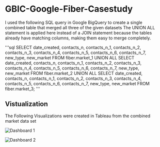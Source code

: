 # GBIC-Google-Fiber-Casestudy

I used the following SQL query in Google BigQuery to create a single combined table that merged all three of the given datasets 
The UNION ALL statement is applied here instead of a JOIN statement because the tables already have matching columns, making them easy to merge completely.


'''sql
SELECT date_created, contacts_n, contacts_n_1, contacts_n_2, contacts_n_3, contacts_n_4, contacts_n_5, contacts_n_6, contacts_n_7, new_type, new_market FROM fiber.market_1 UNION ALL
SELECT date_created, contacts_n, contacts_n_1, contacts_n_2, contacts_n_3, contacts_n_4, contacts_n_5, contacts_n_6, contacts_n_7, new_type, new_market FROM fiber.market_2 UNION ALL
SELECT date_created, contacts_n, contacts_n_1, contacts_n_2, contacts_n_3, contacts_n_4, contacts_n_5, contacts_n_6, contacts_n_7, new_type, new_market FROM fiber.market_3;
'''
 
## Vistualization 

The Following Visualizations were created in Tableau from the combined market data set

![Dashboard 1](https://github.com/joehanmisquitta/GBIC-Google-Fiber-Casestudy/assets/62551712/c9c6d07a-4ca5-41d6-9fca-5a871e71c7d8)


![Dashboard 2](https://github.com/joehanmisquitta/GBIC-Google-Fiber-Casestudy/assets/62551712/ec1e077e-9dcf-49f4-b146-75a162f57f47)
